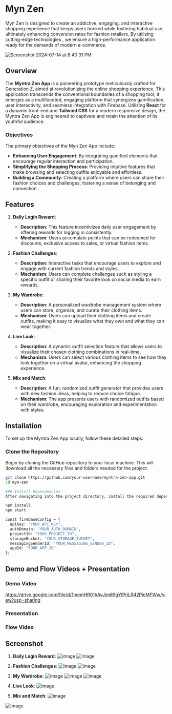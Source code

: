 
# Myn Zen 
Myn Zen is designed to create an addictive, engaging, and interactive shopping experience that keeps users hooked while fostering habitual use, ultimately enhancing conversion rates for fashion retailers. By utilizing cutting-edge technologies , we ensure a high-performance application ready for the demands of modern e-commerce.

![Screenshot 2024-07-14 at 8 40 31 PM](https://github.com/user-attachments/assets/c43b3c0d-64c4-4a32-a551-194e1b6ce8dd)

## Overview

The **Myntra Zen App** is a pioneering prototype meticulously crafted for Generation Z, aimed at revolutionizing the online shopping experience. This application transcends the conventional boundaries of a shopping tool; it emerges as a multifaceted, engaging platform that synergizes gamification, user interactivity, and seamless integration with Firebase. Utilizing **React** for a dynamic front-end and **Tailwind CSS** for a modern responsive design, the Myntra Zen App is engineered to captivate and retain the attention of its youthful audience.

### Objectives

The primary objectives of the Myn Zen App include:

- **Enhancing User Engagement**: By integrating gamified elements that encourage regular interaction and participation.
- **Simplifying the Shopping Process**: Providing intuitive features that make browsing and selecting outfits enjoyable and effortless.
- **Building a Community**: Creating a platform where users can share their fashion choices and challenges, fostering a sense of belonging and connection.

## Features

1. **Daily Login Reward**: 
   - **Description**: This feature incentivizes daily user engagement by offering rewards for logging in consistently.
   - **Mechanism**: Users accumulate points that can be redeemed for discounts, exclusive access to sales, or virtual fashion items.

2. **Fashion Challenges**: 
   - **Description**: Interactive tasks that encourage users to explore and engage with current fashion trends and styles.
   - **Mechanism**: Users can complete challenges such as styling a specific outfit or sharing their favorite look on social media to earn rewards.

3. **My Wardrobe**: 
   - **Description**: A personalized wardrobe management system where users can store, organize, and curate their clothing items.
   - **Mechanism**: Users can upload their clothing items and create outfits, making it easy to visualize what they own and what they can wear together.

4. **Live Look**: 
   - **Description**: A dynamic outfit selection feature that allows users to visualize their chosen clothing combinations in real-time.
   - **Mechanism**: Users can select various clothing items to see how they look together on a virtual avatar, enhancing the shopping experience.

5. **Mix and Match**: 
   - **Description**: A fun, randomized outfit generator that provides users with new fashion ideas, helping to reduce choice fatigue.
   - **Mechanism**: The app presents users with randomized outfits based on their wardrobe, encouraging exploration and experimentation with styles.

## Installation

To set up the Myntra Zen App locally, follow these detailed steps:

### Clone the Repository

Begin by cloning the GitHub repository to your local machine. This will download all the necessary files and folders needed for the project.

```bash
git clone https://github.com/your-username/myntra-zen-app.git
cd myn-zen

### Install Dependencies
After navigating into the project directory, install the required dependencies using npm. This step ensures that all necessary packages are available for the application to function correctly.

npm install
npm start

const firebaseConfig = {
  apiKey: "YOUR_API_KEY",
  authDomain: "YOUR_AUTH_DOMAIN",
  projectId: "YOUR_PROJECT_ID",
  storageBucket: "YOUR_STORAGE_BUCKET",
  messagingSenderId: "YOUR_MESSAGING_SENDER_ID",
  appId: "YOUR_APP_ID"
};

```
## Demo and Flow Videos + Presentation
### Demo Video 
https://drive.google.com/file/d/1memHR01hAvJjm69gYlPriLR42PicMFWw/view?usp=sharing 

### Presentation 

### Flow Video



## Screenshot

1. **Daily Login Reward**: 
![image](https://github.com/user-attachments/assets/17670b39-a0bb-42be-b2a1-3996073c85f4)
![image](https://github.com/user-attachments/assets/a7f1c697-e88b-458d-9786-6dcaa3084acc)

2. **Fashion Challenges**:
![image](https://github.com/user-attachments/assets/6a95891f-fa9c-429d-9a1f-74594ed83fdf)
![image](https://github.com/user-attachments/assets/e3ead8fb-7bbd-4a27-bd9b-c3fd9a907b82)


3. **My Wardrobe**:
 ![image](https://github.com/user-attachments/assets/3c7bee68-d894-417f-9e57-e17b8c697487)
 ![image](https://github.com/user-attachments/assets/117bdb90-25d7-4263-9625-4c7c3555e207)
 ![image](https://github.com/user-attachments/assets/9d76eef5-de45-4ff1-b924-c8d24870299b)


4. **Live Look**:
 ![image](https://github.com/user-attachments/assets/222e049a-8c83-4c3f-a20d-a5a7211ef824)

5. **Mix and Match**:
 ![image](https://github.com/user-attachments/assets/4c0de524-db3a-4b51-9720-6dd4232deb47)

 ![image](https://github.com/user-attachments/assets/2aa9d15d-dd5b-4774-8892-a6957fec09a5)

